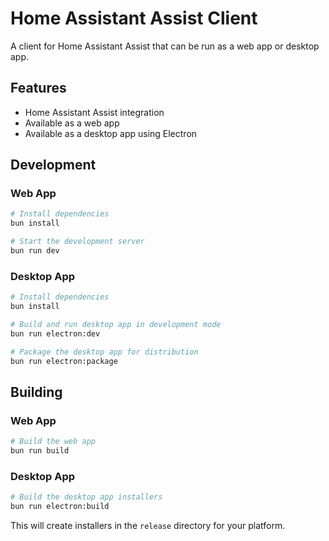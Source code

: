 # Home Assistant Assist Client

A client for Home Assistant Assist that can be run as a web app or desktop app.

## Features

- Home Assistant Assist integration
- Available as a web app
- Available as a desktop app using Electron

## Development

### Web App

```bash
# Install dependencies
bun install

# Start the development server
bun run dev
```

### Desktop App

```bash
# Install dependencies
bun install

# Build and run desktop app in development mode
bun run electron:dev

# Package the desktop app for distribution
bun run electron:package
```

## Building

### Web App

```bash
# Build the web app
bun run build
```

### Desktop App

```bash
# Build the desktop app installers
bun run electron:build
```

This will create installers in the `release` directory for your platform.
